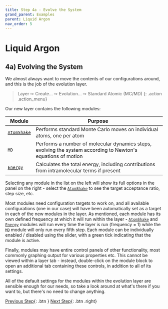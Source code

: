 ```yaml
---
title: Step 4a - Evolve the System
grand_parent: Examples
parent: Liquid Argon
nav_order: 5
---
```

# Liquid Argon

## 4a) Evolving the System

We almost always want to move the contents of our configurations around, and this is the job of the evolution layer.

> Layer &#8680; Create... &#8680; Evolution... &#8680; Standard Atomic (MC/MD)
{: .action .action_menu}

Our new layer contains the following modules:

| Module | Purpose |
|--------|---------|
| [`AtomShake`](/userguide/modules/atomshake) | Performs standard Monte Carlo moves on individual atoms, one per atom |
| [`MD`](/userguide/modules/md) | Performs a number of molecular dynamics steps, evolving the system according to Newton's equations of motion |
| [`Energy`](/userguide/modules/energy) | Calculates the total energy, including contributions from intramolecular terms if present |

Selecting any module in the list on the left will show its full options in the panel on the right - select the [`AtomShake`](/userguide/modules/atomshake) to see the target acceptance ratio, step size, etc.

Most modules need configuration targets to work on, and all available configurations (one in our case) will have been automatically set as a target in each of the new modules in the layer. As mentioned, each module has its own defined frequency at which it will run within the layer - [`AtomShake`](/userguide/modules/atomshake) and [`Energy`](/userguide/modules/energy) modules will run every time the layer is run (frequency = 1) while the [`MD`](/userguide/modules/md) module will only run every fifth step. Each module can be individually enabled / disabled using the slider, with a green tick indicating that the module is active.

Finally, modules may have entire control panels of other functionality, most commonly graphing output for various properties etc. This cannot be viewed within a layer tab - instead, double-click on the module block to open an additional tab containing these controls, in addition to all of its settings.

All of the default settings for the modules within the evolution layer are sensible enough for our needs, so take a look around at what's there if you want to, but there's no need to change anything.

[Previous Step](step4.md){: .btn }   [Next Step](step4b.md){: .btn .right}
